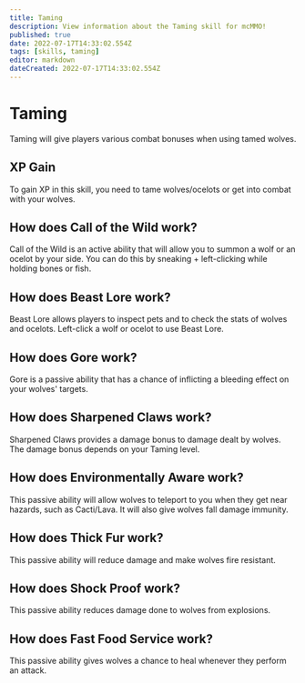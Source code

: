 ```yaml
---
title: Taming
description: View information about the Taming skill for mcMMO!
published: true
date: 2022-07-17T14:33:02.554Z
tags: [skills, taming]
editor: markdown
dateCreated: 2022-07-17T14:33:02.554Z
---
```


# Taming

Taming will give players various combat bonuses when using tamed wolves.

## XP Gain

To gain XP in this skill, you need to tame wolves/ocelots or get into combat with your wolves.

## How does Call of the Wild work?

Call of the Wild is an active ability that will allow you to summon a wolf or an ocelot by your side. You can do this by sneaking + left-clicking while holding bones or fish.

## How does Beast Lore work?

Beast Lore allows players to inspect pets and to check the stats of wolves and ocelots. Left-click a wolf or ocelot to use Beast Lore.

## How does Gore work?

Gore is a passive ability that has a chance of inflicting a bleeding effect on your wolves' targets.

## How does Sharpened Claws work?

Sharpened Claws provides a damage bonus to damage dealt by wolves. The damage bonus depends on your Taming level.

## How does Environmentally Aware work?

This passive ability will allow wolves to teleport to you when they get near hazards, such as Cacti/Lava. It will also give wolves fall damage immunity.

## How does Thick Fur work?

This passive ability will reduce damage and make wolves fire resistant.

## How does Shock Proof work?

This passive ability reduces damage done to wolves from explosions.

## How does Fast Food Service work?

This passive ability gives wolves a chance to heal whenever they perform an attack.
